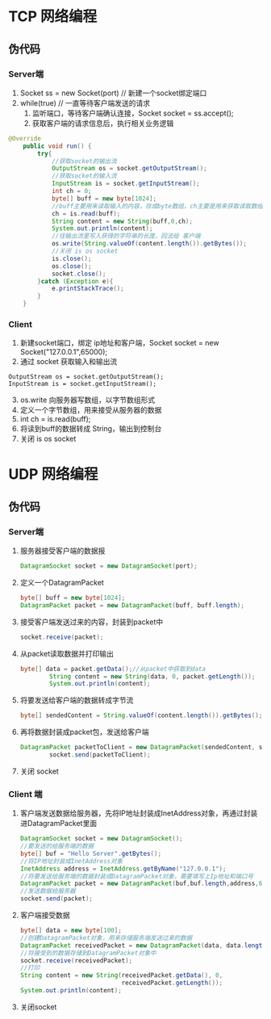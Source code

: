 # TCP 网络编程

## 伪代码

### Server端

1. Socket ss = new Socket(port) // 新建一个socket绑定端口
2. while(true) // 一直等待客户端发送的请求
   1. 监听端口，等待客户端确认连接，Socket socket = ss.accept();
   2. 获取客户端的请求信息后，执行相关业务逻辑

```java
@Override
    public void run() {
        try{
            //获取socket的输出流
            OutputStream os = socket.getOutputStream();
            //获取socket的输入流
            InputStream is = socket.getInputStream();
            int ch = 0;
            byte[] buff = new byte[1024];
            //buff主要用来读取输入的内容，存成byte数组，ch主要是用来获取读取数组的长度
            ch = is.read(buff);
            String content = new String(buff,0,ch);
            System.out.println(content);
            //往输出流里写入获得的字符串的长度，回法给 客户端
            os.write(String.valueOf(content.length()).getBytes());
            //关闭 is os socket
            is.close();
            os.close();
            socket.close();
        }catch (Exception e){
            e.printStackTrace();
        }
    }
```



### Client

1. 新建socket端口，绑定 ip地址和客户端，Socket socket = new Socket("127.0.0.1",65000);
2. 通过 socket 获取输入和输出流

```
OutputStream os = socket.getOutputStream();
InputStream is = socket.getInputStream();
```

3. os.write 向服务器写数组，以字节数组形式
4. 定义一个字节数组，用来接受从服务器的数据
5. int ch = is.read(buff);
6. 将读到buff的数据转成 String，输出到控制台
7. 关闭 is os socket

# UDP 网络编程

## 伪代码

### Server端

1. 服务器接受客户端的数据报

   ```java
   DatagramSocket socket = new DatagramSocket(port);
   ```

2. 定义一个DatagramPacket

   ```java
   byte[] buff = new byte[1024];
   DatagramPacket packet = new DatagramPacket(buff, buff.length);       
   ```

3. 接受客户端发送过来的内容，封装到packet中

   ```java
   socket.receive(packet);
   ```

4. 从packet读取数据并打印输出

   ```java
   byte[] data = packet.getData();//从packet中获取到data
           String content = new String(data, 0, packet.getLength());
           System.out.println(content);
   ```

5. 将要发送给客户端的数据转成字节流

   ```java
   byte[] sendedContent = String.valueOf(content.length()).getBytes();
   ```

6. 再将数据封装成packet包，发送给客户端

   ```java
   DatagramPacket packetToClient = new DatagramPacket(sendedContent, sendedContent.length, packet.getAddress(), packet.getPort());
           socket.send(packetToClient);
   ```

7. 关闭 socket

### Client 端

1. 客户端发送数据给服务器，先将IP地址封装成InetAddress对象，再通过封装进DatagramPacket里面

   ```java
   DatagramSocket socket = new DatagramSocket();
   //要发送的给服务端的数据
   byte[] buf = "Hello Server".getBytes();
   //将IP地址封装成InetAddress对象
   InetAddress address = InetAddress.getByName("127.0.0.1");
   //将要发送给服务端的数据封装成DatagramPacket对象，需要填写上Ip地址和端口号
   DatagramPacket packet = new DatagramPacket(buf,buf.length,address,65001);
   //发送数据给服务器
   socket.send(packet);
   ```

2. 客户端接受数据

   ```java
   byte[] data = new byte[100];
   //创建DatagramPacket对象，用来存储服务端发送过来的数据
   DatagramPacket receivedPacket = new DatagramPacket(data, data.length);
   //将接受到的数据存储到DatagramPacket对象中
   socket.receive(receivedPacket);
   //打印
   String content = new String(receivedPacket.getData(), 0,
                               receivedPacket.getLength());
   System.out.println(content);
   ```

3. 关闭socket











